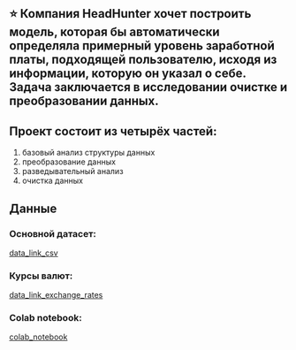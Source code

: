 ## ⭐ Компания HeadHunter хочет построить модель, которая бы автоматически определяла примерный уровень заработной платы, подходящей пользователю, исходя из информации, которую он указал о себе. Задача заключается в исследовании очистке и преобразовании данных.

## Проект состоит из четырёх частей:

1. базовый анализ структуры данных
2. преобразование данных
3. разведывательный анализ
4. очистка данных

## Данные

### Основной датасет:
[data_link_csv](https://drive.google.com/file/d/10sKF9w4Hh5W0RNWzKDWQdlE4CI7J0euA/view?usp=sharing)

### Курсы валют:
[data_link_exchange_rates](https://drive.google.com/file/d/1LtvRmRegxoy2QA7y0f4k6WpeXDE5KQKn/view?usp=sharing)

### Colab notebook:
[colab_notebook](https://drive.google.com/file/d/1vxl8V4_rzJSrnGQnQfssuBbCYOgNhGwQ/view?usp=sharing)
